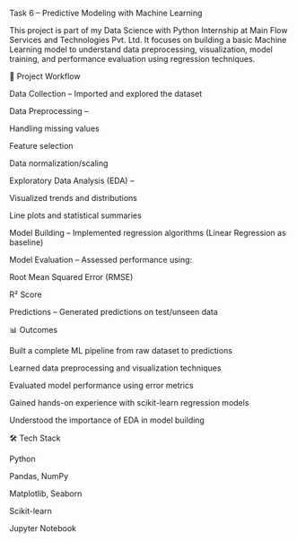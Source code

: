 Task 6 – Predictive Modeling with Machine Learning

This project is part of my Data Science with Python Internship at Main Flow Services and Technologies Pvt. Ltd.
It focuses on building a basic Machine Learning model to understand data preprocessing, visualization, model training, and performance evaluation using regression techniques.

🚀 Project Workflow

Data Collection – Imported and explored the dataset

Data Preprocessing –

Handling missing values

Feature selection

Data normalization/scaling

Exploratory Data Analysis (EDA) –

Visualized trends and distributions

Line plots and statistical summaries

Model Building – Implemented regression algorithms (Linear Regression as baseline)

Model Evaluation – Assessed performance using:

Root Mean Squared Error (RMSE)

R² Score

Predictions – Generated predictions on test/unseen data

📊 Outcomes

Built a complete ML pipeline from raw dataset to predictions

Learned data preprocessing and visualization techniques

Evaluated model performance using error metrics

Gained hands-on experience with scikit-learn regression models

Understood the importance of EDA in model building

🛠 Tech Stack

Python

Pandas, NumPy

Matplotlib, Seaborn

Scikit-learn

Jupyter Notebook
